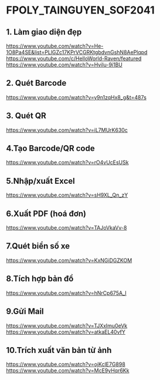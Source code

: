 # FPOLY_TAINGUYEN_SOF2041

## 1. Làm giao diện đẹp
https://www.youtube.com/watch?v=He-1O8Pa4SE&list=PLlGZc17KPrVCGRKtgbdvnGshN8AePlqpd 
<br/>
https://www.youtube.com/c/HelloWorld-Raven/featured 
<br/>
https://www.youtube.com/watch?v=HviIu-9i1BU 

## 2. Quét Barcode
https://www.youtube.com/watch?v=y9n1zqHx8_g&t=487s 

## 3. Quét QR
https://www.youtube.com/watch?v=iL7MUrK630c 

## 4.Tạo Barcode/QR code
https://www.youtube.com/watch?v=rO4vUcEsUSk 

## 5.Nhập/xuất Excel
https://www.youtube.com/watch?v=sH9XL_Qn_zY 

## 6.Xuất PDF (hoá đơn)
https://www.youtube.com/watch?v=TAJoVkaVv-8 

## 7.Quét biển số xe
https://www.youtube.com/watch?v=KxNGiDGZKOM 

## 8.Tích hợp bản đồ
https://www.youtube.com/watch?v=hNrCp675A_I 

## 9.Gửi Mail
https://www.youtube.com/watch?v=TJXxImu0eVk 
https://www.youtube.com/watch?v=atkaEL40vfY 

## 10.Trích xuất văn bản từ ảnh
https://www.youtube.com/watch?v=ojKclE7G898 
https://www.youtube.com/watch?v=McE9yHqr6Kk 
